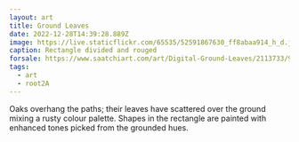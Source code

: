 ```yaml
---
layout: art
title: Ground Leaves
date: 2022-12-28T14:39:28.889Z
image: https://live.staticflickr.com/65535/52591867630_ff8abaa914_h_d.jpg
caption: Rectangle divided and rouged
forsale: https://www.saatchiart.com/art/Digital-Ground-Leaves/2113733/9987767/view
tags:
  - art
  - root2A
---
```

Oaks overhang the paths; their leaves have scattered over the ground mixing a rusty colour palette. Shapes in the rectangle are painted with enhanced tones picked from the grounded hues.